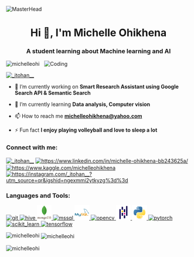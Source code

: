 ![MasterHead](https://sukhbinder.files.wordpress.com/2022/01/snow_banner_o.gif)
<h1 align="center">Hi 👋, I'm Michelle Ohikhena</h1>
<h3 align="center">A student learning about Machine learning and AI</h3>
<img align="right" alt="Coding" width="400" src="https://cdn.pnghd.pics/data/14/coding-gif-24.gif">


<p align="left"> <img src="https://komarev.com/ghpvc/?username=michelleohi&label=Profile%20views&color=0e75b6&style=flat" alt="michelleohi" /> </p>

<p align="left"> <a href="https://twitter.com/_itohan__" target="blank"><img src="https://img.shields.io/twitter/follow/_itohan__?logo=twitter&style=for-the-badge" alt="_itohan__" /></a> </p>

- 🔭 I’m currently working on **Smart Research Assistant using Google Search API & Semantic Search**

- 🌱 I’m currently learning **Data analysis, Computer vision**

- 📫 How to reach me **michelleohikhena@yahoo.com**

- ⚡ Fun fact **I enjoy playing volleyball and love to sleep a lot**

<h3 align="left">Connect with me:</h3>
<p align="left">
<a href="https://twitter.com/_itohan__" target="blank"><img align="center" src="https://raw.githubusercontent.com/rahuldkjain/github-profile-readme-generator/master/src/images/icons/Social/twitter.svg" alt="_itohan__" height="30" width="40" /></a>
<a href="https://linkedin.com/in/https://www.linkedin.com/in/michelle-ohikhena-bb243625a/" target="blank"><img align="center" src="https://raw.githubusercontent.com/rahuldkjain/github-profile-readme-generator/master/src/images/icons/Social/linked-in-alt.svg" alt="https://www.linkedin.com/in/michelle-ohikhena-bb243625a/" height="30" width="40" /></a>
<a href="https://kaggle.com/https://www.kaggle.com/michelleohikhena" target="blank"><img align="center" src="https://raw.githubusercontent.com/rahuldkjain/github-profile-readme-generator/master/src/images/icons/Social/kaggle.svg" alt="https://www.kaggle.com/michelleohikhena" height="30" width="40" /></a>
<a href="https://instagram.com/https://instagram.com/_itohan__?utm_source=qr&igshid=ngexmmi2ytkyzg%3d%3d" target="blank"><img align="center" src="https://raw.githubusercontent.com/rahuldkjain/github-profile-readme-generator/master/src/images/icons/Social/instagram.svg" alt="https://instagram.com/_itohan__?utm_source=qr&igshid=ngexmmi2ytkyzg%3d%3d" height="30" width="40" /></a>
</p>

<h3 align="left">Languages and Tools:</h3>
<p align="left"> <a href="https://git-scm.com/" target="_blank" rel="noreferrer"> <img src="https://www.vectorlogo.zone/logos/git-scm/git-scm-icon.svg" alt="git" width="40" height="40"/> </a> <a href="https://hive.apache.org/" target="_blank" rel="noreferrer"> <img src="https://www.vectorlogo.zone/logos/apache_hive/apache_hive-icon.svg" alt="hive" width="40" height="40"/> </a> <a href="https://www.mongodb.com/" target="_blank" rel="noreferrer"> <img src="https://raw.githubusercontent.com/devicons/devicon/master/icons/mongodb/mongodb-original-wordmark.svg" alt="mongodb" width="40" height="40"/> </a> <a href="https://www.microsoft.com/en-us/sql-server" target="_blank" rel="noreferrer"> <img src="https://www.svgrepo.com/show/303229/microsoft-sql-server-logo.svg" alt="mssql" width="40" height="40"/> </a> <a href="https://www.mysql.com/" target="_blank" rel="noreferrer"> <img src="https://raw.githubusercontent.com/devicons/devicon/master/icons/mysql/mysql-original-wordmark.svg" alt="mysql" width="40" height="40"/> </a> <a href="https://opencv.org/" target="_blank" rel="noreferrer"> <img src="https://www.vectorlogo.zone/logos/opencv/opencv-icon.svg" alt="opencv" width="40" height="40"/> </a> <a href="https://pandas.pydata.org/" target="_blank" rel="noreferrer"> <img src="https://raw.githubusercontent.com/devicons/devicon/2ae2a900d2f041da66e950e4d48052658d850630/icons/pandas/pandas-original.svg" alt="pandas" width="40" height="40"/> </a> <a href="https://www.python.org" target="_blank" rel="noreferrer"> <img src="https://raw.githubusercontent.com/devicons/devicon/master/icons/python/python-original.svg" alt="python" width="40" height="40"/> </a> <a href="https://pytorch.org/" target="_blank" rel="noreferrer"> <img src="https://www.vectorlogo.zone/logos/pytorch/pytorch-icon.svg" alt="pytorch" width="40" height="40"/> </a> <a href="https://scikit-learn.org/" target="_blank" rel="noreferrer"> <img src="https://upload.wikimedia.org/wikipedia/commons/0/05/Scikit_learn_logo_small.svg" alt="scikit_learn" width="40" height="40"/> </a> <a href="https://www.tensorflow.org" target="_blank" rel="noreferrer"> <img src="https://www.vectorlogo.zone/logos/tensorflow/tensorflow-icon.svg" alt="tensorflow" width="40" height="40"/> </a> </p>

<p><img align="left" src="https://github-readme-stats.vercel.app/api/top-langs?username=michelleohi&show_icons=true&locale=en&layout=compact" alt="michelleohi" /></p>

<p>&nbsp;<img align="center" src="https://github-readme-stats.vercel.app/api?username=michelleohi&show_icons=true&locale=en" alt="michelleohi" /></p>

<p><img align="center" src="https://github-readme-streak-stats.herokuapp.com/?user=michelleohi&" alt="michelleohi" /></p>

